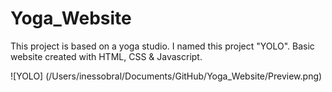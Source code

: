 # Yoga_Website

This project is based on a yoga studio. I named this project "YOLO". Basic website created with HTML, CSS &amp; Javascript.

![YOLO] (/Users/inessobral/Documents/GitHub/Yoga_Website/Preview.png)
